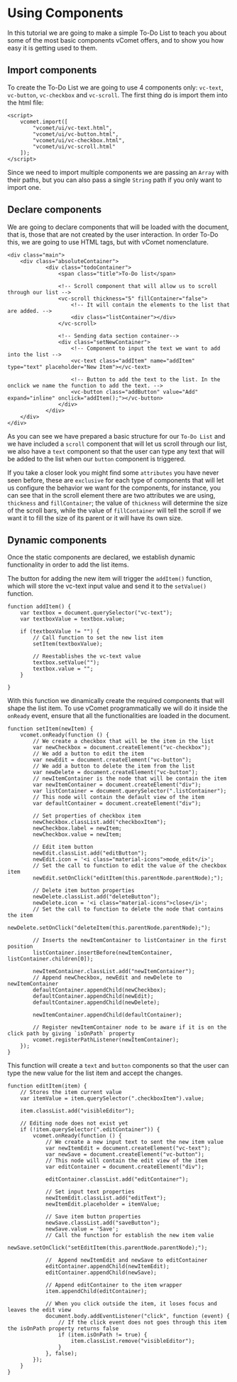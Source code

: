 # Using Components
In this tutorial we are going to make a simple To-Do List to teach you about some of the most basic components vComet offers, and to show you how easy it is getting used to them.

## Import components
To create the To-Do List we are going to use 4 components only:  `vc-text`, `vc-button`, `vc-checkbox` and `vc-scroll`. The first thing do is import them into the html file:

```[html]
<script>
    vcomet.import([
        "vcomet/ui/vc-text.html",
        "vcomet/ui/vc-button.html",
        "vcomet/ui/vc-checkbox.html",
        "vcomet/ui/vc-scroll.html"
    ]);
</script>
```

Since we need to import multiple components we are passing an `Array` with their paths, but you can also pass a single `String` path if you only want to import one.

 ## Declare components
 We are going to declare components that will be loaded with the document, that is, those that are not created by the user interaction. In order To-Do this, we are going to use HTML tags, but with vComet nomenclature.

```[html]
<div class="main">
    <div class="absoluteContainer">
            <div class="todoContainer">
                <span class="title">To-Do list</span>

                <!-- Scroll component that will allow us to scroll through our list -->
                <vc-scroll thickness="5" fillContainer="false">
                    <!-- It will contain the elements to the list that are added. -->
                    <div class="listContainer"></div>
                </vc-scroll>

                <!-- Sending data section container-->
                <div class="setNewContainer">
                    <!-- Component to input the text we want to add into the list -->
                    <vc-text class="addItem" name="addItem" type="text" placeholder="New Item"></vc-text>
                    
                    <!-- Button to add the text to the list. In the onclick we name the function to add the text. -->
                    <vc-button class="addButton" value="Add" expand="inline" onclick="addItem();"></vc-button>
                </div>
            </div>
    </div>
</div>
```

As you can see we have prepared a basic structure for our `To-Do List` and we have included a `scroll` component that will let us scroll through our list, we also have a `text` component so that the user can type any text that will be added to the list when our `button` component is triggered.

If you take a closer look you might find some `attributes` you have never seen before, these are `exclusive` for each type of components that will let us configure the behavior we want for the components, for instance, you can see that in the scroll element there are two attributes we are using, `thickness` and `fillContainer`; the value of `thickness` will determine the size of the scroll bars, while the value of `fillContainer` will tell the scroll if we want it to fill the size of its parent or it will have its own size.

 ## Dynamic components
 Once the static components are declared, we establish dynamic functionality in order to add the list items.

 The button for adding the new item will trigger the `addItem()` function, which will store the vc-text input value and send it to the `setValue()` function.
``` [javascript]
function addItem() {
    var textbox = document.querySelector("vc-text");
    var textboxValue = textbox.value;

    if (textboxValue != "") {
        // Call function to set the new list item
        setItem(textboxValue);

        // Reestablishes the vc-text value
        textbox.setValue("");
        textbox.value = "";
    }

}
```

With this function we dinamically create the required components that will shape the list item. 
To use vComet programmatically we will do it inside the `onReady` event, ensure that all 
the functionalities are loaded in the document.
``` [javascript]
function setItem(newItem) {
    vcomet.onReady(function () {
        // We create a checkbox that will be the item in the list 
        var newCheckbox = document.createElement("vc-checkbox");
        // We add a button to edit the item
        var newEdit = document.createElement("vc-button");
        // We add a button to delete the item from the list
        var newDelete = document.createElement("vc-button");
        // newItemContainer is the node that will be contain the item
        var newItemContainer = document.createElement("div");
        var listContainer = document.querySelector(".listContainer");
        // This node will contain the default view of the item 
        var defaultContainer = document.createElement("div");

        // Set properties of checkbox item
        newCheckbox.classList.add("checkboxItem");
        newCheckbox.label = newItem;
        newCheckbox.value = newItem;

        // Edit item button
        newEdit.classList.add("editButton");
        newEdit.icon = '<i class="material-icons">mode_edit</i>';
        // Set the call to function to edit the value of the checkbox item
        newEdit.setOnClick("editItem(this.parentNode.parentNode);");

        // Delete item button properties
        newDelete.classList.add("deleteButton");
        newDelete.icon = '<i class="material-icons">close</i>';
        // Set the call to function to delete the node that contains the item
        newDelete.setOnClick("deleteItem(this.parentNode.parentNode);");

        // Inserts the newItemContainer to listContainer in the first position
        listContainer.insertBefore(newItemContainer, listContainer.children[0]);

        newItemContainer.classList.add("newItemContainer");
        // Append newCheckbox, newEdit and newDelete to newItemContainer 
        defaultContainer.appendChild(newCheckbox);
        defaultContainer.appendChild(newEdit);
        defaultContainer.appendChild(newDelete);

        newItemContainer.appendChild(defaultContainer);

        // Register newItemContainer node to be aware if it is on the click path by giving `isOnPath` property
        vcomet.registerPathListener(newItemContainer);
    });
}
```

This function will create a `text` and `button` components so that the user can type the new value for the list item and accept the changes.
```[javascript]
function editItem(item) {
    // Stores the item current value
    var itemValue = item.querySelector(".checkboxItem").value;

    item.classList.add("visibleEditor");

    // Editing node does not exist yet
    if (!item.querySelector(".editContainer")) {
        vcomet.onReady(function () {
            // We create a new input text to sent the new item value
            var newItemEdit = document.createElement("vc-text");
            var newSave = document.createElement("vc-button");
            // This node will contain the edit view of the item 
            var editContainer = document.createElement("div");

            editContainer.classList.add("editContainer");

            // Set input text properties
            newItemEdit.classList.add("editText");
            newItemEdit.placeholder = itemValue;

            // Save item button properties
            newSave.classList.add("saveButton");
            newSave.value = 'Save';
            // Call the function for establish the new item valie
            newSave.setOnClick("setEditItem(this.parentNode.parentNode);");

            //  Append newItemEdit and newSave to editContainer
            editContainer.appendChild(newItemEdit);
            editContainer.appendChild(newSave);

            // Append editContainer to the item wrapper
            item.appendChild(editContainer);

            // When you click outside the item, it loses focus and leaves the edit view 
            document.body.addEventListener("click", function (event) {
                // If the click event does not goes through this item the isOnPath property returns false
                if (item.isOnPath != true) {
                    item.classList.remove("visibleEditor");
                }
            }, false);
        });
    }
}
```